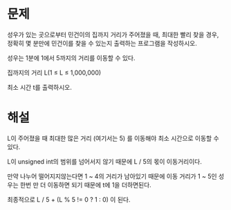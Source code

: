 # 문제
성우가 있는 곳으로부터 민건이의 집까지 거리가 주어졌을 때, 최대한 빨리 찾을 경우, 정확히 몇 분만에 민건이를 찾을 수 있는지 출력하는 프로그램을 작성하시오.

성우는 1분에 1에서 5까지의 거리를 이동할 수 있다. 

집까지의 거리 L(1 ≤ L ≤ 1,000,000)

최소 시간 t를 출력하시오.

# 해설
L이 주어졌을 때 최대한 많은 거리 (여기서는 5) 를 이동해야 최소 시간으로 이동할 수 있다.

L이 unsigned int의 범위를 넘어서지 않기 때문에 L / 5의 몫이 이동거리이다.

만약 나누어 떨어지지않는다면 1 ~ 4의 거리가 남아있기 때문에 이동 거리가 1 ~ 5인 성우는 한번 만 더 이동하면 되기 때문에 t에 1을 더하면된다.

최종적으로 L / 5 + (L % 5 != 0 ? 1 : 0) 이 된다.